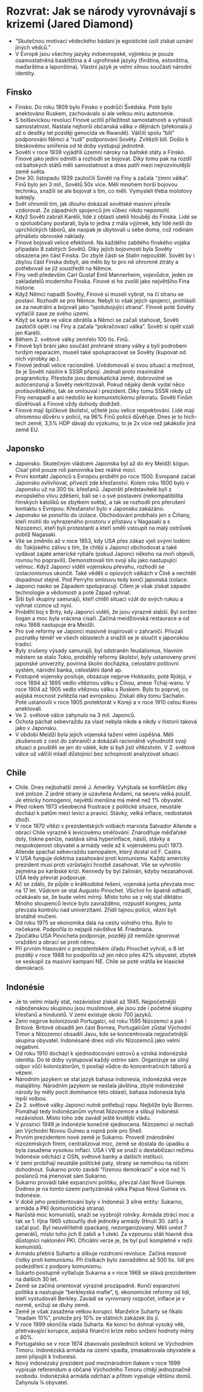 # Rozvrat: Jak se národy vyrovnávají s krizemi (Jared Diamond)
* “Skutečnou motivací vědeckého bádání je egoistické úsilí získat uznání jiných vědců.”
* V Evropě jsou všechny jazyky indoevropské, výjimkou je pouze osamostatněná baskitština a 4 ugrofinské jazyky (finština, estonština, maďarština a laponština). Vlastní jazyk je velmi silnou součástí národní identity.
## Finsko
* Finsko. Do roku 1809 bylo Finsko v podrůčí Švédska. Poté bylo anektováno Ruskem, zachovávalo si ale velkou míru autonomie.
* S bolševickou revolucí Finové ucitíli příležitost samostatnosti a vyhlásili samostatnost. Nastala nejhorší občanská válka v dějinách (překonala ji až o desítky let později genocida ve Rwandě). Válčili spolu “bílí” podporováni Němci a “rudí” podporováni Sověty. Zvítězili bílí. Došlo k bleskovému smířenía od té doby vystupují jednotně.
* Sověti v roce 1939 vyjádřili územní nároky na baltské státy a Finsko. Finové jako jediní odmítli a rozhodli se bojovat. Díky tomu pak na rozdíl od baltských států měli samostatnost a dnes patří mezi nejrozvinutější země světa.
* Dne 30. listopadu 1939 zaútočili Sověti na Finy a začala “zimní válka”. Finů bylo jen 3 mil., Sovětů 50x více. Měli mnohem horší bojovou techniku, snažili se ale bojovat s tím, co měli. Vymysleli třeba molotovy koktejly. 
* Svět ohromili tím, jak dlouho dokázali sovětské masivní přesile vzdorovat. Ze západních spojenců jim vůbec nikdo nepomohl.
* Když Sověti zabrali Karélii, lidé z oblasti utekli hlouběji do Finska. Lidé se o spoluobčany postarali, byla to jedna z mála výjimek, kdy lidé nešli do uprchlických táborů, ale naopak je ubytovali u sebe doma, což rodinám přinášelo obrovské náklady.
* Finové bojovali velice efektivně. Na každého zabitého finského vojáka připadalo 8 zabitých Sovětů. Díky jejich bojovnosti byla Sověty obsazena jen část Finska. Do zbylé části se Stalin nepouštěl. Sověti by i zbylou část Finska dobyli, ale mělo by to pro ně ohromné ztráty a potřebovali se již soustředit na Němce.
* Finy vedl především Carl Gustaf Emil Mannerheim, vojevůdce, jeden ze zakladatelů moderního Finska. Finové si ho zvolili jako největšího Fina historie.
* Když Němci napadli Sověty, Finové si museli vybrat, na čí stranu se postaví. Rozhodli se pro Němce. Nebyli to však jejich spojenci, prohlásili se za neutrální a bojovali jako “spolubojující strana”. Finové poté Sověty vytlačili zase ze svého území.
* Když se karta ve válce obrátila a Němci se začali stahovat, Sověti zaútočili opět i na Finy a začala “pokračovací válka”. Sověti si opět vzali jen Karélii.
* Během 2. světové války zemřelo 100 tis. Finů.
* Finové byli bráni jako součást prohrané strany války a byli podrobeni tvrdým reparacím, museli také spolupracovat se Sověty (kupovat od nich výrobky ap.).
* Finové jednali velice racionálně. Uvědomovali si svou situaci a možnost, že je Sověti násilím k SSSR připojí. Jednali proto maximálně pragramticky. Přestože jsou demokatická země, dobrovolně se autocenzurují a Sověty nekritizovali. Pokud nějaký deník vydal něco protisovětského, tak se omlouval i prezident. Díky tomu SSSR nikdy už Finy nenapadl a ani nedošlo ke komunistickému převratu. Sověti Finům důvěřovali a Finové vždy dohody dodrželi.
* Finové mají špičkové školství, učitelé jsou velice respektováni. Lidé mají ohromnou důvěru v policii, na 96% Finů policii důvěřuje. Dnes je to hich-tech země, 3,5% HDP dávají do výzkumu, to je 2x více než jakákoliv jiná země EU.

## Japonsko
* Japonsko. Skutečným vládcem Japonska byl až do éry Meidži šógun. Císař plnil pouze roli panovníka bez reálné moci.
* První kontakt Japonců s Evropou proběhl po roce 1500. Evropané začali Japonsko ovlivňovat, přivezli zde křesťanství. Kolem roku 1600 bylo v Japonsku už na 300 tis. křesťanů. Japonští představitelé byli z evropského vlivu zděšeni, báli se i o své postavení (nekompatibilita římských katolíků se zbytkem světa), a tak se rozhodli pro přerušení kontaktu s Evropou. Křesťanství bylo v Japonsku zakázáno.
* Japonsko se ponořilo do izolace. Obchodování probíhalo jen s Číňany, kteří mohli do vyhrazeného prostoru v přístavu v Nagasaki a s Nizozemci, kteří byli protestanti a kteří směli vstoupit na malý ostrůvek poblíž Nagasaki.
* Vše se změnilo až v roce 1853, kdy USA přes zákaz vjeli svými loděmi do Tokijského zálivu s tím, že chtějí s Japonci obchodovat a také vydávat zajaté americké rybáře (pokud Japonci někoho na moři objevili, rovnou ho popravili). Demonstrovali tím svojí sílu jako nastupující velmoc. Když Japonci viděli vojenskou převahu, rozhodli se izolacionismus ukončit. Také věděli o opiových válkách v Číně a nechtěli dopadnout stejně. Pod Perryho smlouvu tedy končí japonská izolace.
* Japonci naoko se Západem spolupracují. Cílem je však získat západní technologie a vědomosti a poté Západ vyhnat.
* Šiši byli skupiny samurajů, kteří chtěli situaci vzát do svých rukou a vyhnat cizince už nyní. 
* Proběhl boj s Brity, kdy Japonci viděli, že jsou výrazně slabší. Byl svržen šogan a moc byla vrácena císaři. Začíná meidžiovská restaurace a od roku 1868 nastupuje éra Meidži. 
* Pro své reformy se Japonci masivně inspirovali v zahraničí. Přivzali poznatky téměř ve všech oblastech a snažili se je sloučit s japonskou tradicí.
* Byly zrušeny výsady samurajů, byl odstraněn feudalismus, hlavním městem se stalo Tokio, proběhly reformy školství, byly ustanoveny první japonské univerzity, povinná školní docházka, celostátní poštovní systém, národní banka, celostátní daně ap.
* Postupně vojensky posiluje, obsazuje nejprve Hokkaido, poté Rjúkjú, v roce 1894 až 1895 vedlo vítěznou válku s Čínou, anexe Tchaj-wanu. V roce 1904 až 1905 vedlo vítěznou válku s Ruskem. Bylo to poprvé, co asijská mocnost zvítězila nad evropskou. Získali díky tomu Sachalin. Poté ustanovili v roce 1905 protektorát v Koreji a v roce 1910 celou Koreu anektovali.
* Ve 2. světové válce zahynulo na 3 mil. Japonců.
* Ochota páchat sebevraždu za vlast nebyla nikde a nikdy v historii taková jako v Japonsku.
* V období Meidži byla jejich vojenská tažení velmi úspěšná. Měli zkušenosti z cest do zahraničí a dokázali racionálně vyhodnotit svoji situaci a pouštěli se jen do válek, kde si byli jistí vítězstvím. V 2. světové válce už válčili mladí důstojníci bez schopnosti analyzovat situaci.

## Chile
* Chile. Dnes nejbohatší země J. Ameriky. Vyhýbala se konfliktům díky své poloze. Z jedné strany je uzavřena Andami, na severu velká poušť. Je etnicky homogenní, největší menšina má méně než 1% obyvatel.
* Před rokem 1973 všeobecná frustrace z politické situace, neustále dochází k patům mezi levicí a pravicí. Stávky, velká inflace, nedostatek zboží.
* V roce 1970 vítězí v prezidentských volbách marxista Salvador Allende a obrací Chile výrazně k levicovému směřování. Znárodňuje měďařské doly, tiskne peníze, nastává silná hyperinflace, násilí, stávky a nespokojenost obyvatel a armády vede až k vojenskému puči 1973. Allende spáchal sebevraždu samopalem, který dostal od F. Castra.
* V USA funguje doktrína zasahování proti komunismu. Každý americký prezident musí proti vzrůstající hrozbě zasahovat. Vše se vyhrotilo zejména po karibské krizi. Kennedy by byl žalován, kdyby nezasahoval. USA tedy převrat podporuje.
* Ač se zdálo, že půjde o krátkodobé řešení, vojenská junta převzala moc na 17 let. Vůdcem se stal Augusto Pinochet. Všichni ho špatně odhadli, očekávalo se, že bude velmi mírný. Místo toho se z něj stal diktátor. Mnoho stoupenců levice bylo zavražděno, rozpustil kongres, junta převzala kontrolu nad univerzitami. Zřídil tajnou policii, vězni byli brutálně mučeni.
* Od roku 1975 se ekonomika dala na cestu volného trhu. Bylo to nečekané. Podpořila to nejspíš návštěva M. Friedmana.
* Zpočátku USA Pinocheta podporuje, později již nemůže ignorovat vraždění a obrací se proti němu. 
* Při prvním hlasování o prezidentském úřadu Pinochet vyhrál, o 8 let později v roce 1988 ho podpořilo už jen něco přes 42% obyvatel, zbytek se seskupil za masivní kampaní NE. Chile se poté vrátila ke klasické demokracii.

## Indonésie
* Je to velmi mladý stát, nezávislost získali až 1945. Nejpočetnější náboženskou skupinou jsou muslimové, ale jsou zde i početné skupiny křesťanů a hinduistů. V zemi existuje okolo 700 jazyků.
* Zemi nejprve kolonizovali Portugalci, od roku 1595 Nizozemci a pak i Britové. Britové obsadili jen část Bornea, Portugalcům zůstal Východní Timor a Nizozemci obsadili Javu, kde se koncentrovala nejpočetnější skupina obyvatel. Indonésané dnes vidí vliv Nizozemců jako velmi negativní.
* Od roku 1910 dochází k sjednodocování ostrovů a vzniká indonézská identita. Do té doby vystupoval každý ostrov sám. Organizuje se silný odpor vůči kolonizátorům, ti posílají vůdce do koncentračních táborů a vězení.
* Národním jazykem se stal jazyk bahasa indonesia, indonézská verze malajštiny. Národním jazykem se nestala jávština, zbylé indonézské národy by měly pocit dominance této oblasti, bahasa indonesia byla lepší volbou.
* Za 2. světové války Japonci nutně potřebují ropu. Nejblíže bylo Borneo. Pomáhají tedy Indonézanům vyhnat Nizozemce a slibují Indonésii nezávislost. Místo toho zde zavádí ještě krutější vládu.
* V prosinci 1949 je Indonézie konečně sjednocena. Nizozemci si nechali jen Východní Novou Guineu a ropná pole pro Shell.
* Prvním prezidentem nové země je Sukarno. Provedl znárodnění nizozemských firem, centralizoval moc, země se dostala do úpadku a byla zasažena vysokou inflací. USA i VB se snaží o destabilizaci režimu. Indonésie odchází z OSN, světové banky a dalších institucí.
* V zemi probíhají neustále politické paty, strany se nemohou na ničem dohodnout. Sukarno proto zavádí “řízenou demokracii” a více než ½ poslanců má jmenovat sám Sukarno. 
* Sukarno provádí také expanzivní politiku, převzal část Nové Guineje. Dodnes je na tomto území partyzánská válka Papua Nová Guinea vs. Indonésie.
* V době jeho prezidentování byly v Indonésii 3 silné entity: Sukarno, armáda a PKI (komunistická strana).
* Narůstá moc komunistů, snaží se vyzbrojit rolníky. Armáda ztrácí moc a tak se 1. října 1965 vzbouřily dvě jednotky armády (Hnutí 30. září) a začal puč. Byl neuvěřitelně zpackaný, nezorganizovaný. Měli unést 7 generálů, místo toho jich 6 zabili a 1 utekl. Za vzpourou stáli hlavně dva důstojníci naklonění PKI. Oficiální verze je, že byl puč kompletně v režii komunistů.
* Armádu přebírá Suharto a slibuje rozdrcení revoluce. Začíná masové čístky proti komunismu. Při čistkách bylo zavražděno až 500 tis. lidí pro podezdření z podpory komunismu.
* Sukarto postupně vytlačuje Sukarna a v roce 1968 se stává prezidentem na dalších 30 let.
* Země se začíná orientovat výrazně prozápadně. Končí expanzivní politika a nastupuje “berkleyská mafie”, tj. ekonomické reformy od lidí, kteří vystudovali Berkley. Zavádí se vyrovnaný rozpočet, inflace je v normě, snižují se dluhy země.
* Země je však zasažena velkou korupcí. Manželce Suharty se říkalo “madam 10%”, protože prý 10% ze státních zakázek šlo jí.
* V roce 1999 skončila vláda Suharta. Ke konci ho dohnal vysoký věk, přetrvávající korupce, asijská finanční krize nebo snížení hodnoty měny o 80%.
* Portugalsko se v roce 1974 zbavovalo posledních kolonií ve Východním Timoru. Indonézská armáda na územi vpadla, zmasakrovala obyvatele a zemi připojili k Indonésii.
* Nový indonézský prezident pod mezinárodním tlakem v roce 1999 vypisuje referendum a občané Východního Timoru chtějí jednoznačně svobodu. Indonézská armáda odchází a přitom vypaluje většinu domů. Zahynula ¼ obyvatel.



